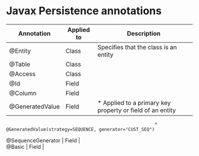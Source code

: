 # Javax Persistence annotations


Annotation								|	Applied to	|	Description
----------------------------------------|---------------|--------------------------
@Entity									|	Class		|	Specifies that the class is an entity
@Table									|	Class		|	
@Access									|	Class		|	
@Id										|	Field		|	
@Column									|	Field		|	
@GeneratedValue							|	Field		|	* Applied to a primary key property or field of an entity
															* @GeneratedValue(strategy=SEQUENCE, generator="CUST_SEQ")
@SequenceGenerator						|	Field		|	
@Basic									|	Field		|	

